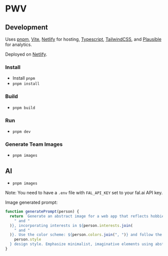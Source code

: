 # PWV

## Development

Uses [pnpm](https://pnpm.io/), [Vite](https://vitejs.dev/),
[Netlify](https://www.netlify.com/) for hosting,
[Typescript](https://www.typescriptlang.org/),
[TailwindCSS](https://tailwindcss.com/), and
[Plausible](https://plausible.io/) for analytics.

Deployed on [Netlify](https://www.netlify.com/).

### Install

- Install `pnpm`
- `pnpm install`

### Build

- `pnpm build`

### Run

- `pnpm dev`

### Generate Team Images

- `pnpm images`

## AI

- `pnpm images`

Note: You need to have a `.env` file with `FAL_API_KEY` set to your fal.ai API key.

Image generated prompt:

```js
function generatePrompt(person) {
  return `Generate an abstract image for a web app that reflects hobbies, interests, and preferences, avoiding any human-like forms. Visualize the activities of ${person.hobbies.join(
    " and "
  )}, incorporating interests in ${person.interests.join(
    " and "
  )}. Use the color scheme: ${person.colors.join(", ")} and follow the ${
    person.style
  } design style. Emphasize minimalist, imaginative elements using abstract shapes and patterns to convey personality. STRICTLY no human figures, faces, or humanoid shapes.`;
}
```
